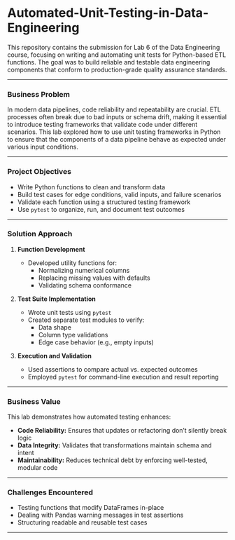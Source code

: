 # Automated-Unit-Testing-in-Data-Engineering

This repository contains the submission for Lab 6 of the Data Engineering course, focusing on writing and automating unit tests for Python-based ETL functions. The goal was to build reliable and testable data engineering components that conform to production-grade quality assurance standards.

---

### Business Problem

In modern data pipelines, code reliability and repeatability are crucial. ETL processes often break due to bad inputs or schema drift, making it essential to introduce testing frameworks that validate code under different scenarios. This lab explored how to use unit testing frameworks in Python to ensure that the components of a data pipeline behave as expected under various input conditions.

---

### Project Objectives

- Write Python functions to clean and transform data
- Build test cases for edge conditions, valid inputs, and failure scenarios
- Validate each function using a structured testing framework
- Use `pytest` to organize, run, and document test outcomes

---

### Solution Approach

1. **Function Development**
   - Developed utility functions for:
     - Normalizing numerical columns
     - Replacing missing values with defaults
     - Validating schema conformance

2. **Test Suite Implementation**
   - Wrote unit tests using `pytest`
   - Created separate test modules to verify:
     - Data shape
     - Column type validations
     - Edge case behavior (e.g., empty inputs)

3. **Execution and Validation**
   - Used assertions to compare actual vs. expected outcomes
   - Employed `pytest` for command-line execution and result reporting

---

### Business Value

This lab demonstrates how automated testing enhances:

- **Code Reliability:** Ensures that updates or refactoring don’t silently break logic
- **Data Integrity:** Validates that transformations maintain schema and intent
- **Maintainability:** Reduces technical debt by enforcing well-tested, modular code

---

### Challenges Encountered

- Testing functions that modify DataFrames in-place
- Dealing with Pandas warning messages in test assertions
- Structuring readable and reusable test cases

---

